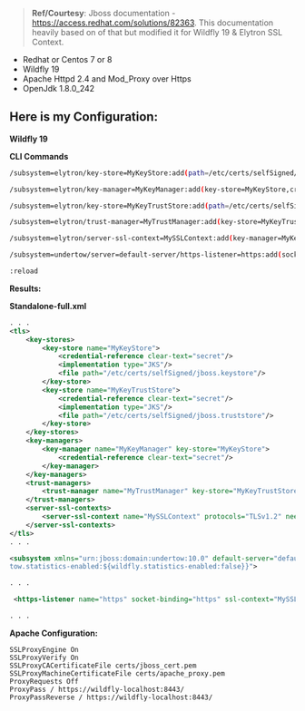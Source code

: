 
> **Ref/Courtesy**: Jboss documentation - https://access.redhat.com/solutions/82363. This documentation heavily based on of that but modified it for Wildfly 19 & Elytron SSL Context.


- Redhat or Centos 7 or 8
- Wildfly 19
- Apache Httpd 2.4 and Mod_Proxy over Https
- OpenJdk 1.8.0_242



Here is my Configuration:
-------------------------

**Wildfly 19** 

**CLI Commands**
``` bash
/subsystem=elytron/key-store=MyKeyStore:add(path=/etc/certs/selfSigned/jboss.keystore, credential-reference={clear-text=secret},type=JKS)

/subsystem=elytron/key-manager=MyKeyManager:add(key-store=MyKeyStore,credential-reference={clear-text=secret}})

/subsystem=elytron/key-store=MyKeyTrustStore:add(path=/etc/certs/selfSigned/jboss.truststore, credential-reference={clear-text=secret},type=JKS)

/subsystem=elytron/trust-manager=MyTrustManager:add(key-store=MyKeyTrustStore)

/subsystem=elytron/server-ssl-context=MySSLContext:add(key-manager=MyKeyManager,protocols=["TLSv1.2"],trust-manager=MyTrustManager,need-client-auth=true)

/subsystem=undertow/server=default-server/https-listener=https:add(socket-binding=https, ssl-context=MySSLContext, enable-http2=true)

:reload

```

**Results:**
 
**Standalone-full.xml**
``` xml
. . .
<tls>
    <key-stores>
        <key-store name="MyKeyStore">
            <credential-reference clear-text="secret"/>
            <implementation type="JKS"/>
            <file path="/etc/certs/selfSigned/jboss.keystore"/>
        </key-store>
        <key-store name="MyKeyTrustStore">
            <credential-reference clear-text="secret"/>
            <implementation type="JKS"/>
            <file path="/etc/certs/selfSigned/jboss.truststore"/>
        </key-store>
    </key-stores>
    <key-managers>
        <key-manager name="MyKeyManager" key-store="MyKeyStore">
            <credential-reference clear-text="secret"/>
        </key-manager>
    </key-managers>
    <trust-managers>
        <trust-manager name="MyTrustManager" key-store="MyKeyTrustStore"/>
    </trust-managers>
    <server-ssl-contexts>
        <server-ssl-context name="MySSLContext" protocols="TLSv1.2" need-client-auth="true" key-manager="MyKeyManager" trust-manager="MyTrustManager"/>
    </server-ssl-contexts>
</tls>
. . .

<subsystem xmlns="urn:jboss:domain:undertow:10.0" default-server="default-server" default-virtual-host="default-host" default-servlet-container="default" default-security-domain="other" statistics-enabled="${wildfly.under
tow.statistics-enabled:${wildfly.statistics-enabled:false}}">

. . .

 <https-listener name="https" socket-binding="https" ssl-context="MySSLContext" enable-http2="true"/>

. . .

```

**Apache Configuration:**

``` apacheconf
SSLProxyEngine On
SSLProxyVerify On
SSLProxyCACertificateFile certs/jboss_cert.pem
SSLProxyMachineCertificateFile certs/apache_proxy.pem
ProxyRequests Off
ProxyPass / https://wildfly-localhost:8443/
ProxyPassReverse / https://wildfly-localhost:8443/
```
